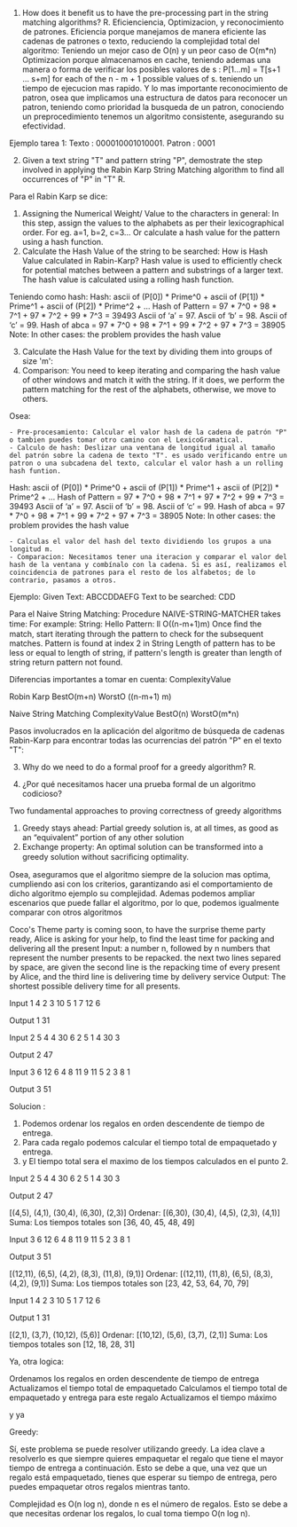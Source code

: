 1. How does it benefit us to have the pre-processing part in the string matching algorithms?
R. Eficienciencia, Optimizacion, y reconocimiento de patrones. 
Eficiencia porque manejamos de manera eficiente las cadenas de patrones o texto, reduciendo la complejidad total del algoritmo:
Teniendo un mejor caso de O(n) y un peor caso de O(m*n)
Optimizacion porque almacenamos en cache, teniendo ademas una manera o forma de verificar los posibles valores de s : P[1…m] = T[s+1 … s+m] for each of the n - m + 1 possible values of s. teniendo un tiempo de ejecucion mas rapido.
Y lo mas importante reconocimiento de patron, osea que implicamos una estructura de datos para reconocer un patron, teniendo como prioridad la busqueda de un patron, conociendo un preprocedimiento tenemos un algoritmo consistente, asegurando su efectividad.

Ejemplo tarea 1:
Texto : 000010001010001.
Patron : 0001


2. Given a text string "T" and pattern string "P", demostrate the step involved in applying the Rabin Karp String Matching algorithm to find all occurrences of "P" in "T"
R. 

Para el Rabin Karp se dice:
1. Assigning the Numerical Weight/ Value to the characters in general: In
this step, assign the values to the alphabets as per their
lexicographical order. For eg. a=1, b=2, c=3…
Or calculate a hash value for the pattern using a hash function.
2. Calculate the Hash Value of the string to be searched:
   How is Hash Value calculated in Rabin-Karp?
   Hash value is used to efficiently check for potential matches between
   a pattern and substrings of a larger text.
   The hash value is calculated using a rolling hash function.

Teniendo como hash:
Hash:
ascii of (P[0]) * Prime^0 + ascii of (P[1]) * Prime^1 + ascii of (P[2]) * Prime^2 + …
Hash of Pattern = 97 * 7^0 + 98 * 7^1 + 97 * 7^2 + 99 * 7^3 = 39493
Ascii of ‘a’ = 97. Ascii of ‘b’ = 98. Ascii of ‘c’ = 99.
Hash of abca = 97 * 7^0 + 98 * 7^1 + 99 * 7^2 + 97 * 7^3 = 38905
Note: In other cases: the problem provides the hash value

3. Calculate the Hash Value for the text by dividing them into groups of
   size 'm':
4. Comparison: You need to keep iterating and comparing the hash value
   of other windows and match it with the string. If it does, we perform the
   pattern matching for the rest of the alphabets, otherwise, we move to
   others.

Osea:

    - Pre-procesamiento: Calcular el valor hash de la cadena de patrón "P" o tambien puedes tomar otro camino con el LexicoGramatical.
    - Calculo de hash: Deslizar una ventana de longitud igual al tamaño del patrón sobre la cadena de texto "T". es usado verificando entre un patron o una subcadena del texto, calcular el valor hash a un rolling hash funtion.
Hash:
ascii of (P[0]) * Prime^0 + ascii of (P[1]) * Prime^1 + ascii of (P[2]) * Prime^2 + …
Hash of Pattern = 97 * 7^0 + 98 * 7^1 + 97 * 7^2 + 99 * 7^3 = 39493
Ascii of ‘a’ = 97. Ascii of ‘b’ = 98. Ascii of ‘c’ = 99.
Hash of abca = 97 * 7^0 + 98 * 7^1 + 99 * 7^2 + 97 * 7^3 = 38905
Note: In other cases: the problem provides the hash value

    - Calculas el valor del hash del texto dividiendo los grupos a una longitud m.
    - Comparacion: Necesitamos tener una iteracion y comparar el valor del hash de la ventana y combínalo con la cadena. Si es así, realizamos el coincidencia de patrones para el resto de los alfabetos; de lo contrario, pasamos a otros.

Ejemplo:
Given Text: ABCCDDAEFG
Text to be searched: CDD

Para el Naive String Matching:
Procedure NAIVE-STRING-MATCHER takes time:
For example:
String: Hello
Pattern: ll
O((n-m+1)m)
Once ﬁnd the match, start iterating through the pattern to check for the
subsequent matches.
Pattern is found at index 2 in String
Length of pattern has to be less or
equal to length of string, if pattern's
length is greater than length of string
return pattern not found.

Diferencias importantes a tomar en cuenta:
ComplexityValue

Robin Karp
BestO(m+n)
WorstO ((n-m+1) m)

Naive String Matching
ComplexityValue
BestO(n)
WorstO(m*n)



Pasos involucrados en la aplicación del algoritmo de búsqueda de cadenas Rabin-Karp para encontrar todas las ocurrencias del patrón "P" en el texto "T":


3. Why do we need to do a formal proof for a greedy algorithm?
R.


3. ¿Por qué necesitamos hacer una prueba formal de un algoritmo codicioso?


Two fundamental approaches to proving
correctness of greedy algorithms
1. Greedy stays ahead: Partial greedy
   solution is, at all times, as good as an
   “equivalent” portion of any other
   solution
2. Exchange property: An optimal
   solution can be transformed into a
   greedy solution without sacriﬁcing
   optimality.

Osea, aseguramos que el algoritmo siempre de la solucion mas optima, cumpliendo asi con los criterios, garantizando asi el comportamiento de dicho algoritmo
ejemplo su complejidad. Ademas podemos ampliar escenarios que puede fallar el algoritmo, por lo que, podemos igualmente comparar con otros algoritmos


Coco's Theme party is coming soon, to have the surprise theme party ready, Alice is asking for your help, to find the least time for packing and delivering all the present
Input: a number n, followed by n numbers that represent the number presents to be repacked.
the next two lines separed by space, are given the second line is the repacking time of every present by Alice, and the third line is delivering time by delivery service 
Output: The shortest possible delivery time for all presents.

Input 1
4
2 3 10 5 
1 7 12 6

Output 1
31

Input 2
5
4 4 30 6 2
5 1 4 30 3

Output 2
47

Input 3
6
12 6 4 8 11 9
11 5 2 3 8 1

Output 3
51

Solucion :
1. Podemos ordenar los regalos en orden descendente de tiempo de entrega.
2. Para cada regalo podemos calcular el tiempo total de empaquetado y entrega.
3. y El tiempo total sera el maximo de los tiempos calculados en el punto 2.


Input 2
5
4 4 30 6 2
5 1 4 30 3

Output 2
47

[(4,5), (4,1), (30,4), (6,30), (2,3)]
Ordenar:
[(6,30), (30,4), (4,5), (2,3), (4,1)]
Suma:
Los tiempos totales son [36, 40, 45, 48, 49]


Input 3
6
12 6 4 8 11 9
11 5 2 3 8 1

Output 3
51

[(12,11), (6,5), (4,2), (8,3), (11,8), (9,1)]
Ordenar:
[(12,11), (11,8), (6,5), (8,3), (4,2), (9,1)]
Suma:
Los tiempos totales son [23, 42, 53, 64, 70, 79]

Input 1
4
2 3 10 5 
1 7 12 6

Output 1
31

[(2,1), (3,7), (10,12), (5,6)]
Ordenar:
[(10,12), (5,6), (3,7), (2,1)]
Suma:
Los tiempos totales son  [12, 18, 28, 31]

Ya, otra logica:

Ordenamos los regalos en orden descendente de tiempo de entrega
Actualizamos el tiempo total de empaquetado
Calculamos el tiempo total de empaquetado y entrega para este regalo
Actualizamos el tiempo máximo

y ya 

Greedy:

Sí, este problema se puede resolver utilizando greedy. La idea clave a resolverlo es que siempre quieres empaquetar el regalo que tiene el mayor tiempo de entrega a continuación. Esto se debe a que, una vez que un regalo está empaquetado, tienes que esperar su tiempo de entrega, pero puedes empaquetar otros regalos mientras tanto.

Complejidad es O(n log n), donde n es el número de regalos. Esto se debe a que necesitas ordenar los regalos, lo cual toma tiempo O(n log n).


